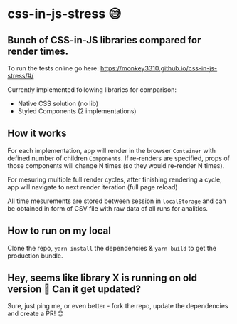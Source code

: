 # css-in-js-stress 😅
## Bunch of CSS-in-JS libraries compared for render times.

To run the tests online go here: https://monkey3310.github.io/css-in-js-stress/#/

Currently implemented following libraries for comparison:
* Native CSS solution (no lib)
* Styled Components (2 implementations)

## How it works

For each implementation, app will render in the browser `Container` with defined number of children `Components`. If re-renders are specified, props of those components will change N times (so they would re-render N times). 

For mesuring multiple full render cycles, after finishing rendering a cycle, app will navigate to next render iteration (full page reload)

All time mesurements are stored between session in `localStorage` and can be obtained in form of CSV file with raw data of all runs for analitics.

## How to run on my local

Clone the repo, `yarn install` the dependencies & `yarn build` to get the production bundle.

## Hey, seems like library X is running on old version 🤔 Can it get updated?

Sure, just ping me, or even better - fork the repo, update the dependencies and create a PR! 😊
